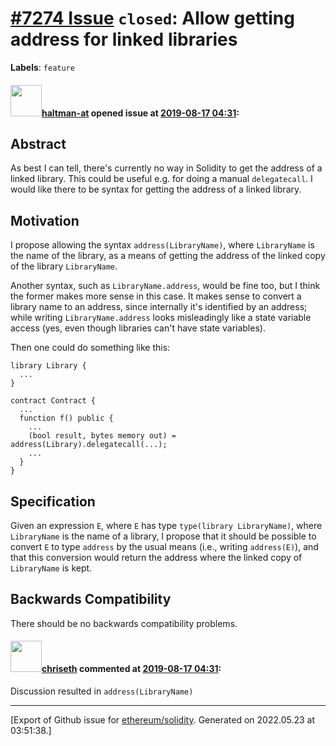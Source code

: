 # [\#7274 Issue](https://github.com/ethereum/solidity/issues/7274) `closed`: Allow getting address for linked libraries
**Labels**: `feature`


#### <img src="https://avatars.githubusercontent.com/u/35589221?v=4" width="50">[haltman-at](https://github.com/haltman-at) opened issue at [2019-08-17 04:31](https://github.com/ethereum/solidity/issues/7274):

## Abstract

As best I can tell, there's currently no way in Solidity to get the address of a linked library.  This could be useful e.g. for doing a manual `delegatecall`.  I would like there to be syntax for getting the address of a linked library.

## Motivation

I propose allowing the syntax `address(LibraryName)`, where `LibraryName` is the name of the library, as a means of getting the address of the linked copy of the library `LibraryName`.

Another syntax, such as `LibraryName.address`, would be fine too, but I think the former makes more sense in this case.  It makes sense to convert a library name to an address, since internally it's identified by an address; while writing `LibraryName.address` looks misleadingly like a state variable access (yes, even though libraries can't have state variables).

Then one could do something like this:

```
library Library {
  ...
}

contract Contract {
  ...
  function f() public {
    ...
    (bool result, bytes memory out) = address(Library).delegatecall(...);
    ...
  }
}
```

## Specification

Given an expression `E`, where `E` has type `type(library LibraryName)`, where `LibraryName` is the name of a library, I propose that it should be possible to convert `E` to type `address` by the usual means (i.e., writing `address(E)`), and that this conversion would return the address where the linked copy of `LibraryName` is kept.

## Backwards Compatibility

There should be no backwards compatibility problems.

#### <img src="https://avatars.githubusercontent.com/u/9073706?v=4" width="50">[chriseth](https://github.com/chriseth) commented at [2019-08-17 04:31](https://github.com/ethereum/solidity/issues/7274#issuecomment-537493742):

Discussion resulted in `address(LibraryName)`


-------------------------------------------------------------------------------



[Export of Github issue for [ethereum/solidity](https://github.com/ethereum/solidity). Generated on 2022.05.23 at 03:51:38.]
